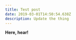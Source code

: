 ```yaml
---
title: Test post
date: 2019-03-01T14:50:54.638Z
description: Update the thing
---
```

**Here, hear!**

